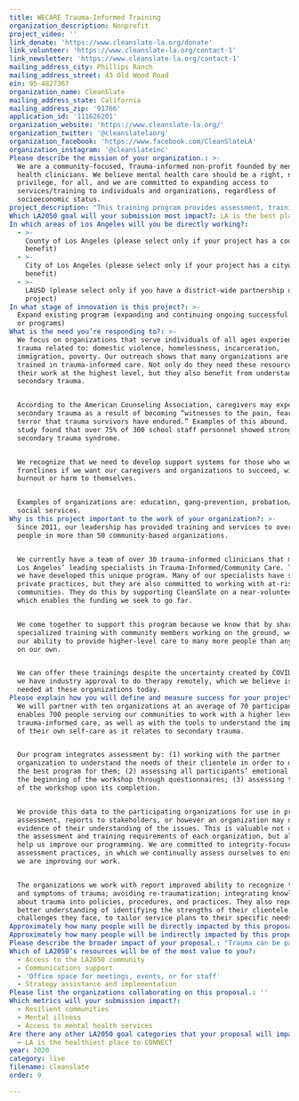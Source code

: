 ```yaml
---
title: WECARE Trauma-Informed Training
organization_description: Nonprofit
project_video: ''
link_donate: 'https://www.cleanslate-la.org/donate'
link_volunteer: 'https://www.cleanslate-la.org/contact-1'
link_newsletter: 'https://www.cleanslate-la.org/contact-1'
mailing_address_city: Phillips Ranch
mailing_address_street: 43 Old Wood Road
ein: 95-4827367
organization_name: CleanSlate
mailing_address_state: California
mailing_address_zip: '91766'
application_id: '111626201'
organization_website: 'https://www.cleanslate-la.org/'
organization_twitter: '@cleanslatelaorg'
organization_facebook: 'https://www.facebook.com/CleanSlateLA'
organization_instagram: '@cleanslateinc'
Please describe the mission of your organization.: >-
  We are a community-focused, Trauma-informed non-profit​ founded by mental
  health clinicians. We believe mental health care should be a right, not a
  privilege, for all, and we are committed to expanding access to
  services/training to individuals and organizations, regardless of
  socioeconomic status.
project_description: "This training program provides assessment, training and care for 10 community partner organizations that work with people experiencing trauma but who are not themselves trained in trauma-informed care. Our trainings empower agencies\_to do high-quality, trauma-sensitive work as well as to better understand how to address the impact of secondary trauma on their staff. The session is taught and assessed by clinicians, who then provide therapy for participants who need additional support to manage trauma, in their own lives or for those they serve."
Which LA2050 goal will your submission most impact?: LA is the best place to LIVE
In which areas of Los Angeles will you be directly working?:
  - >-
    County of Los Angeles (please select only if your project has a countywide
    benefit)
  - >-
    City of Los Angeles (please select only if your project has a citywide
    benefit)
  - >-
    LAUSD (please select only if you have a district-wide partnership or
    project)
In what stage of innovation is this project?: >-
  Expand existing program (expanding and continuing ongoing successful projects
  or programs)
What is the need you’re responding to?: >-
  We focus on organizations that serve individuals of all ages experiencing
  trauma related to: domestic violence, homelessness, incarceration,
  immigration, poverty. Our outreach shows that many organizations are not
  trained in trauma-informed care. Not only do they need these resources to do
  their work at the highest level, but they also benefit from understanding
  secondary trauma.


  According to the American Counseling Association, caregivers may experience
  secondary trauma as a result of becoming “witnesses to the pain, fear, and
  terror that trauma survivors have endured.” Examples of this abound. One 2012
  study found that over 75% of 300 school staff personnel showed strong signs
  secondary trauma syndrome.


  We recognize that we need to develop support systems for those who work on the
  frontlines if we want our caregivers and organizations to succeed, without
  burnout or harm to themselves.


  Examples of organizations are: education, gang-prevention, probation/reentry,
  social services.
Why is this project important to the work of your organization?: >-
  Since 2011, our leadership has provided training and services to over 7,500
  people in more than 50 community-based organizations. 


  We currently have a team of over 30 trauma-informed clinicians that make up
  Los Angeles’ leading specialists in Trauma-Informed/Community Care. Together,
  we have developed this unique program. Many of our specialists have strong
  private practices, but they are also committed to working with at-risk
  communities. They do this by supporting CleanSlate on a near-volunteer basis,
  which enables the funding we seek to go far. 


  We come together to support this program because we know that by sharing our
  specialized training with community members working on the ground, we leverage
  our ability to provide higher-level care to many more people than any us could
  on our own. 


  We can offer these trainings despite the uncertainty created by COVID-19, as
  we have industry approval to do therapy remotely, which we believe is urgently
  needed at these organizations today.
Please explain how you will define and measure success for your project.: >-
  We will partner with ten organizations at an average of 70 participants. This
  enables 700 people serving our communities to work with a higher level of
  trauma-informed care, as well as with the tools to understand the importance
  of their own self-care as it relates to secondary trauma.


  Our program integrates assessment by: (1) working with the partner
  organization to understand the needs of their clientele in order to develop
  the best program for them; (2) assessing all participants’ emotional state at
  the beginning of the workshop through questionnaires; (3) assessing the impact
  of the workshop upon its completion. 


  We provide this data to the participating organizations for use in program
  assessment, reports to stakeholders, or however an organization may need
  evidence of their understanding of the issues. This is valuable not only to
  the assessment and training requirements of each organization, but also to
  help us improve our programming. We are committed to integrity-focused
  assessment practices, in which we continually assess ourselves to ensure that
  we are improving our work.


  The organizations we work with report improved ability to recognize the signs
  and symptoms of trauma; avoiding re-traumatization; integrating knowledge
  about trauma into policies, procedures, and practices. They also report a
  better understanding of identifying the strengths of their clientele and the
  challenges they face, to tailor service plans to their specific needs.
Approximately how many people will be directly impacted by this proposal?: '700'
Approximately how many people will be indirectly impacted by this proposal?: '21000'
Please describe the broader impact of your proposal.: "Trauma can be passed down through generations (ACEs study, Felitti, 1998). Trauma-informed care fosters healing and resilience, thereby mitigating transmission of trauma. Support of frontline community organizations can positively impact generations to come.\n\_\nMany organizations do not have a budget to provide training/support for staff. However, we assert that access to mental health resources must be a right, not a privilege. Programs like this help build towards a world that provides access to mental health care for all. \n\nThe health of the individual impacts the health of the community, just as the health of the community impacts the health of the individual. In this way, we strive to affect change in our society from the inside out."
Which of LA2050’s resources will be of the most value to you?:
  - Access to the LA2050 community
  - Communications support
  - 'Office space for meetings, events, or for staff'
  - Strategy assistance and implementation
Please list the organizations collaborating on this proposal.: ''
Which metrics will your submission impact?:
  - Resilient communities
  - Mental illness
  - Access to mental health services
Are there any other LA2050 goal categories that your proposal will impact?:
  - LA is the healthiest place to CONNECT
year: 2020
category: live
filename: cleanslate
order: 9

---
```

